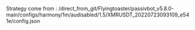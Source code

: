 Strategy come from : /direct_from_git/Flyingtoaster/passivbot_v5.8.0-main/configs/harmony/1m/audisabled/1.5/XMRUSDT_20220723093109_e541e/config.json